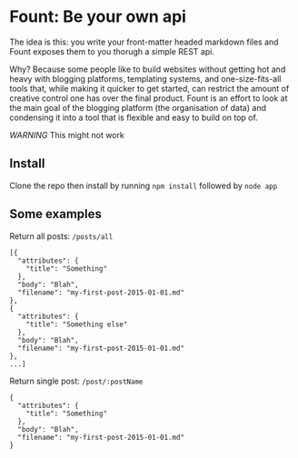 # Fount: Be your own api
The idea is this: you write your front-matter headed markdown files and Fount exposes them to you thorugh a simple REST api.

Why? Because some people like to build websites without getting hot and heavy with blogging platforms, templating systems, and one-size-fits-all tools that, while making it quicker to get started, can restrict the amount of creative control one has over the final product. Fount is an effort to look at the main goal of the blogging platform (the organisation of data) and condensing it into a tool that is flexible and easy to build on top of.

*WARNING* This might not work

## Install
Clone the repo then install by running `npm install` followed by `node app`

## Some examples

Return all posts: `/posts/all`
```
[{
  "attributes": {
    "title": "Something"
  },
  "body": "Blah",
  "filename": "my-first-post-2015-01-01.md"
},
{
  "attributes": {
    "title": "Something else"
  },
  "body": "Blah",
  "filename": "my-first-post-2015-01-01.md"
}, 
...]
```

Return single post: `/post/:postName`
```
{
  "attributes": {
    "title": "Something"
  },
  "body": "Blah",
  "filename": "my-first-post-2015-01-01.md"
}
```